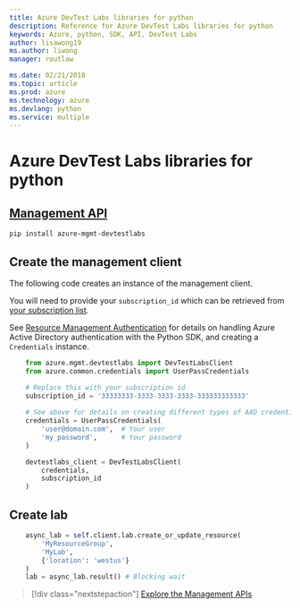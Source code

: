 ```yaml
---
title: Azure DevTest Labs libraries for python
description: Reference for Azure DevTest Labs libraries for python
keywords: Azure, python, SDK, API, DevTest Labs
author: lisawong19
ms.author: liwong
manager: routlaw

ms.date: 02/21/2018
ms.topic: article
ms.prod: azure
ms.technology: azure
ms.devlang: python
ms.service: multiple
---
```


# Azure DevTest Labs libraries for python

## [Management API](/python/api/overview/azure/devtestlabs/management)

```bash
pip install azure-mgmt-devtestlabs
```

## Create the management client

The following code creates an instance of the management client.

You will need to provide your ``subscription_id`` which can be retrieved from [your subscription list](https://manage.windowsazure.com/#Workspaces/AdminTasks/SubscriptionMapping).

See [Resource Management Authentication](/python/azure/python-sdk-azure-authenticate)
for details on handling Azure Active Directory authentication with the Python SDK, and creating a ``Credentials`` instance.

```python
    from azure.mgmt.devtestlabs import DevTestLabsClient
    from azure.common.credentials import UserPassCredentials

    # Replace this with your subscription id
    subscription_id = '33333333-3333-3333-3333-333333333333'
    
    # See above for details on creating different types of AAD credentials
    credentials = UserPassCredentials(
        'user@domain.com',  # Your user
        'my_password',      # Your password
    )

    devtestlabs_client = DevTestLabsClient(
        credentials,
        subscription_id
    )
```

## Create lab

```python
    async_lab = self.client.lab.create_or_update_resource(
        'MyResourceGroup',
        'MyLab',
        {'location': 'westus'}
    )
    lab = async_lab.result() # Blocking wait
``` 

> [!div class="nextstepaction"]
> [Explore the Management APIs](/python/api/overview/azure/devtestlabs/management)